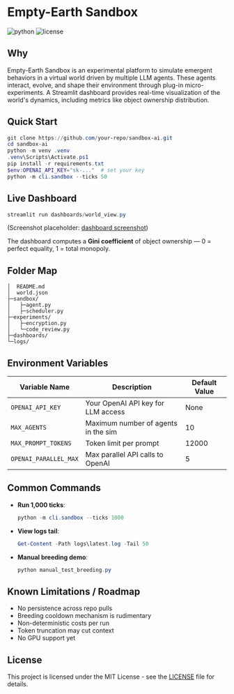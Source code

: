 # Empty-Earth Sandbox

![python](https://img.shields.io/badge/Python-3.11+-blue)
![license](https://img.shields.io/badge/License-MIT-green)

## Why

Empty-Earth Sandbox is an experimental platform to simulate emergent behaviors in a virtual world driven by multiple LLM agents. These agents interact, evolve, and shape their environment through plug-in micro-experiments. A Streamlit dashboard provides real-time visualization of the world's dynamics, including metrics like object ownership distribution.

## Quick Start

```powershell
git clone https://github.com/your-repo/sandbox-ai.git
cd sandbox-ai
python -m venv .venv
.venv\Scripts\Activate.ps1
pip install -r requirements.txt
$env:OPENAI_API_KEY="sk-..."  # set your key
python -m cli.sandbox --ticks 50
```

## Live Dashboard

```powershell
streamlit run dashboards/world_view.py
```

(Screenshot placeholder: [dashboard screenshot](#))

The dashboard computes a **Gini coefficient** of object ownership — 0 = perfect equality, 1 = total monopoly.

## Folder Map

```text
│  README.md
│  world.json
├─sandbox/
│   ├─agent.py
│   ├─scheduler.py
├─experiments/
│   ├─encryption.py
│   └─code_review.py
├─dashboards/
└─logs/
```

## Environment Variables

| Variable Name          | Description                          | Default Value |
|------------------------|--------------------------------------|---------------|
| `OPENAI_API_KEY`       | Your OpenAI API key for LLM access   | None          |
| `MAX_AGENTS`           | Maximum number of agents in the sim  | 10            |
| `MAX_PROMPT_TOKENS`    | Token limit per prompt               | 12000         |
| `OPENAI_PARALLEL_MAX`  | Max parallel API calls to OpenAI     | 5             |

## Common Commands

- **Run 1,000 ticks**:
  ```powershell
  python -m cli.sandbox --ticks 1000
  ```
- **View logs tail**:
  ```powershell
  Get-Content -Path logs\latest.log -Tail 50
  ```
- **Manual breeding demo**:
  ```powershell
  python manual_test_breeding.py
  ```

## Known Limitations / Roadmap

- No persistence across repo pulls
- Breeding cooldown mechanism is rudimentary
- Non-deterministic costs per run
- Token truncation may cut context
- No GPU support yet

## License

This project is licensed under the MIT License - see the [LICENSE](LICENSE) file for details. 
